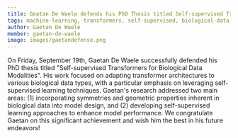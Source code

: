 ```yaml
---
title: Geatan De Waele defends his PhD Thesis titled Self-supervised Transformers for Biological Data Modalities
tags: machine-learning, transformers, self-supervised, biological-data, multimodal-data
author: Gaetan De Waele
member: gaetan-de-waele
image: images/gaetandefense.png
---
```


On Friday, September 19th, Gaetan De Waele successfully defended his PhD thesis titled "Self-supervised Transformers for Biological Data Modalities". His work focused on adapting transformer architectures to various biological data types, with a particular emphasis on leveraging self-supervised learning techniques. Gaetan's research addressed two main areas: (1) incorporating symmetries and geometric properties inherent
in biological data into model design, and (2) developing self-supervised learning approaches to enhance model performance.
We congratulate Gaetan on this significant achievement and wish him the best in his future endeavors!
